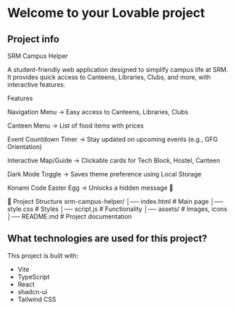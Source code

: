 # Welcome to your Lovable project

## Project info
SRM Campus Helper 

A student-friendly web application designed to simplify campus life at SRM.
It provides quick access to Canteens, Libraries, Clubs, and more, with interactive features.

Features

Navigation Menu → Easy access to Canteens, Libraries, Clubs

Canteen Menu → List of food items with prices

Event Countdown Timer → Stay updated on upcoming events (e.g., GFG Orientation)

Interactive Map/Guide → Clickable cards for Tech Block, Hostel, Canteen

Dark Mode Toggle → Saves theme preference using Local Storage

Konami Code Easter Egg → Unlocks a hidden message 🎉

📂 Project Structure
srm-campus-helper/
│── index.html        # Main page
│── style.css         # Styles
│── script.js         # Functionality
│── assets/           # Images, icons
│── README.md         # Project documentation


## What technologies are used for this project?

This project is built with:

- Vite
- TypeScript
- React
- shadcn-ui
- Tailwind CSS
